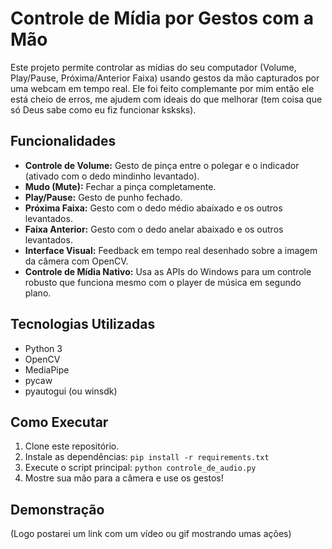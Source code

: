 # Controle de Mídia por Gestos com a Mão

Este projeto permite controlar as mídias do seu computador (Volume, Play/Pause, Próxima/Anterior Faixa) usando gestos da mão capturados por uma webcam em tempo real.
Ele foi feito complemante por mim então ele está cheio de erros, me ajudem com ideais do que melhorar (tem coisa que só Deus sabe como eu fiz funcionar ksksks).

## Funcionalidades

- **Controle de Volume:** Gesto de pinça entre o polegar e o indicador (ativado com o dedo mindinho levantado).
- **Mudo (Mute):** Fechar a pinça completamente.
- **Play/Pause:** Gesto de punho fechado.
- **Próxima Faixa:** Gesto com o dedo médio abaixado e os outros levantados.
- **Faixa Anterior:** Gesto com o dedo anelar abaixado e os outros levantados.
- **Interface Visual:** Feedback em tempo real desenhado sobre a imagem da câmera com OpenCV.
- **Controle de Mídia Nativo:** Usa as APIs do Windows para um controle robusto que funciona mesmo com o player de música em segundo plano.

## Tecnologias Utilizadas

- Python 3
- OpenCV
- MediaPipe
- pycaw
- pyautogui (ou winsdk)

## Como Executar

1.  Clone este repositório.
2.  Instale as dependências: `pip install -r requirements.txt`
3.  Execute o script principal: `python controle_de_audio.py`
4.  Mostre sua mão para a câmera e use os gestos!

## Demonstração

(Logo postarei um link com um vídeo ou gif mostrando umas ações)
